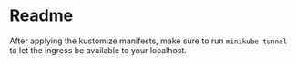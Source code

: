 # Readme

After applying the kustomize manifests, make sure to run `minikube tunnel` to let the ingress be available to your localhost.
